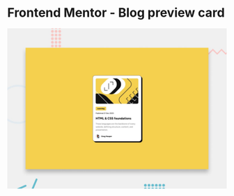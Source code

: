 # Frontend Mentor - Blog preview card

![Design preview for the Blog preview card coding challenge](./design/desktop-preview.jpg)
